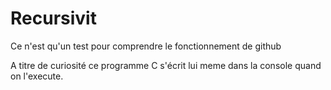 # Recursivit

Ce n'est qu'un test pour comprendre le fonctionnement de github

A titre de curiosité ce programme C s'écrit lui meme dans la console quand on l'execute.
